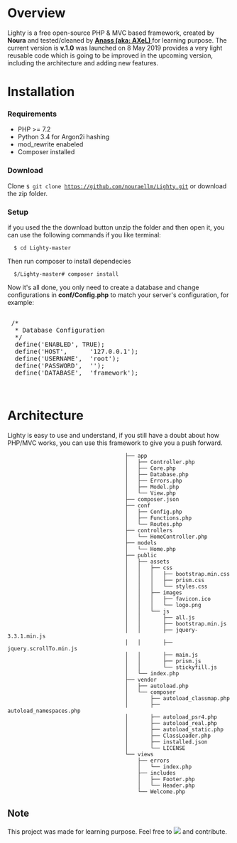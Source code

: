 # Overview
Lighty is a free open-source PHP & MVC based framework, created by **Noura** and tested/cleaned by **<a href="https://github.com/AXeL-dev" target="_blank"> Anass (aka: AXeL) </a>** for learning purpose. The current version is <b>v.1.0</b> was launched on 8 May 2019 provides a very light reusable code which is going to be improved in the upcoming version, including the architecture and adding new features.
# Installation
### Requirements
- PHP >= 7.2
- Python 3.4 for Argon2i hashing
- mod_rewrite enabeled
- Composer installed
### Download
Clone <code>$ git clone https://github.com/nouraellm/Lighty.git</code> or download the zip folder.
### Setup
if you used the the download button unzip the folder and then open it, you can use the following commands if you like terminal:

      $ cd Lighty-master  

Then run composer to install dependecies

      $/Lighty-master# composer install  

Now it's all done, you only need to create a database and change configurations in **conf/Config.php** to match your server's configuration, for example:

 <pre>                        
 /*
  * Database Configuration
  */
  define('ENABLED', TRUE);
  define('HOST',      '127.0.0.1');
  define('USERNAME',  'root');
  define('PASSWORD',  '');
  define('DATABASE',  'framework');  
  
  </pre>
                                
# Architecture
Lighty is easy to use and understand, if you still have a doubt about how PHP/MVC works, you can use this framework to give you a push forward.

                                         ├── app
                                         │   ├── Controller.php
                                         │   ├── Core.php
                                         │   ├── Database.php
                                         │   ├── Errors.php
                                         │   ├── Model.php
                                         │   └── View.php
                                         ├── composer.json
                                         ├── conf
                                         │   ├── Config.php
                                         │   ├── Functions.php
                                         │   └── Routes.php
                                         ├── controllers
                                         │   └── HomeController.php
                                         ├── models
                                         │   └── Home.php
                                         ├── public
                                         │   ├── assets
                                         │   │   ├── css
                                         │   │   │   ├── bootstrap.min.css
                                         │   │   │   ├── prism.css
                                         │   │   │   └── styles.css
                                         │   │   ├── images
                                         │   │   │   ├── favicon.ico
                                         │   │   │   └── logo.png
                                         │   │   └── js
                                         │   │       ├── all.js
                                         │   │       ├── bootstrap.min.js
                                         │   │       ├── jquery-3.3.1.min.js
                                         │   │       ├── jquery.scrollTo.min.js
                                         │   │       ├── main.js
                                         │   │       ├── prism.js
                                         │   │       └── stickyfill.js
                                         │   └── index.php
                                         ├── vendor
                                         │   ├── autoload.php
                                         │   └── composer
                                         │       ├── autoload_classmap.php
                                         │       ├── autoload_namespaces.php
                                         │       ├── autoload_psr4.php
                                         │       ├── autoload_real.php
                                         │       ├── autoload_static.php
                                         │       ├── ClassLoader.php
                                         │       ├── installed.json
                                         │       └── LICENSE
                                         └── views
                                             ├── errors
                                             │   └── index.php
                                             ├── includes
                                             │   ├── Footer.php
                                             │   └── Header.php
                                             └── Welcome.php
                                        
 ## Note 
 
 This project was made for learning purpose. Feel free to <img src="https://img.icons8.com/material/24/000000/code-fork.png"> and contribute.    
